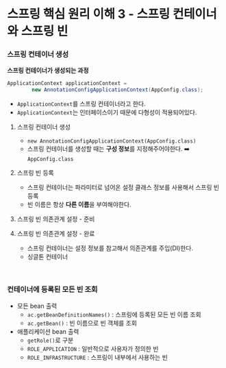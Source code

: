 # 스프링 핵심 원리 이해 3 - 스프링 컨테이너와 스프링 빈

### 스프링 컨테이너 생성
**스프링 컨테이너가 생성되는 과정**
```java
ApplicationContext applicationContext = 
        new AnnotationConfigApplicationContext(AppConfig.class);
```
* `ApplicationContext`를 스프링 컨테이너라고 한다. 
* `ApplicationContext`는 인터페이스이기 때문에 다형성이 적용되어있다. 

1. 스프링 컨테이너 생성
   * `new AnnotationConfigApplicationContext(AppConfig.class)`
   * 스프링 컨테이너를 생성할 때는 **구성 정보**를 지정해주어야한다. ➡️ `AppConfig.class`
2. 스프링 빈 등록
    * 스프링 컨테이너는 파라미터로 넘어온 설정 클래스 정보를 사용해서 스프링 빈 등록
    * 빈 이름은 항상 **다른 이름**을 부여해야한다. 

3. 스프링 빈 의존관계 설정 - 준비
4. 스프링 빈 의존관계 설정 - 완료
   * 스프링 컨테이너는 설정 정보를 참고해서 의존관계를 주입(DI)한다. 
   * 싱글톤 컨테이너

<br />

### 컨테이너에 등록된 모든 빈 조회
* 모든 bean 출력
  * `ac.getBeanDefinitionNames()` : 스프링에 등록된 모든 빈 이름 조회
  * `ac.getBean()` : 빈 이름으로 빈 객체를 조회
* 애플리케이션 bean 출력
  * `getRole()`로 구분
  * `ROLE_APPLICATION` : 일반적으로 사용자가 정의한 빈
  * `ROLE_INFRASTRUCTURE` : 스프링이 내부에서 사용하는 빈 
